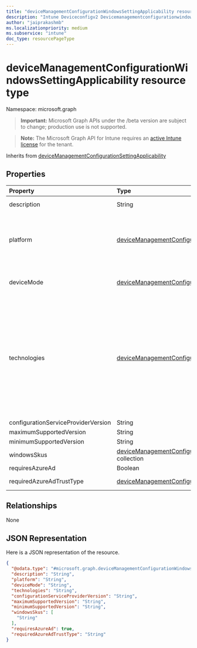 ```yaml
---
title: "deviceManagementConfigurationWindowsSettingApplicability resource type"
description: "Intune Deviceconfigv2 Devicemanagementconfigurationwindowssettingapplicability Resources ."
author: "jaiprakashmb"
ms.localizationpriority: medium
ms.subservice: "intune"
doc_type: resourcePageType
---
```


# deviceManagementConfigurationWindowsSettingApplicability resource type

Namespace: microsoft.graph

> **Important:** Microsoft Graph APIs under the /beta version are subject to change; production use is not supported.

> **Note:** The Microsoft Graph API for Intune requires an [active Intune license](https://go.microsoft.com/fwlink/?linkid=839381) for the tenant.




Inherits from [deviceManagementConfigurationSettingApplicability](../resources/intune-deviceconfigv2-devicemanagementconfigurationsettingapplicability.md)

## Properties
|Property|Type|Description|
|:---|:---|:---|
|description|String|description of the setting Inherited from [deviceManagementConfigurationSettingApplicability](../resources/intune-deviceconfigv2-devicemanagementconfigurationsettingapplicability.md)|
|platform|[deviceManagementConfigurationPlatforms](../resources/intune-deviceconfigv2-devicemanagementconfigurationplatforms.md)|Platform setting can be applied on. Posible values are: none, android, androidEnterprise, iOs, macOs, windows10X, windows10, aosp, and linux. Inherited from [deviceManagementConfigurationSettingApplicability](../resources/intune-deviceconfigv2-devicemanagementconfigurationsettingapplicability.md). Possible values are: `none`, `android`, `iOS`, `macOS`, `windows10X`, `windows10`, `linux`, `unknownFutureValue`.|
|deviceMode|[deviceManagementConfigurationDeviceMode](../resources/intune-deviceconfigv2-devicemanagementconfigurationdevicemode.md)|Device Mode that setting can be applied on Inherited from [deviceManagementConfigurationSettingApplicability](../resources/intune-deviceconfigv2-devicemanagementconfigurationsettingapplicability.md). Possible values are: `none`, `kiosk`.|
|technologies|[deviceManagementConfigurationTechnologies](../resources/intune-deviceconfigv2-devicemanagementconfigurationtechnologies.md)|Which technology channels this setting can be deployed through. Posible values are: none, mdm, configManager, intuneManagementExtension, thirdParty, documentGateway, appleRemoteManagement, microsoftSense, exchangeOnline, edgeMam, linuxMdm, extensibility, enrollment, endpointPrivilegeManagement. Inherited from [deviceManagementConfigurationSettingApplicability](../resources/intune-deviceconfigv2-devicemanagementconfigurationsettingapplicability.md). Possible values are: `none`, `mdm`, `windows10XManagement`, `configManager`, `appleRemoteManagement`, `microsoftSense`, `exchangeOnline`, `mobileApplicationManagement`, `linuxMdm`, `extensibility`, `enrollment`, `endpointPrivilegeManagement`, `unknownFutureValue`, `windowsOsRecovery`.|
|configurationServiceProviderVersion|String|Version of CSP setting is a part of|
|maximumSupportedVersion|String|Maximum supported version of Windows|
|minimumSupportedVersion|String|Minimum supported version of Windows|
|windowsSkus|[deviceManagementConfigurationWindowsSkus](../resources/intune-deviceconfigv2-devicemanagementconfigurationwindowsskus.md) collection|List of Windows SKUs that the setting is applicable for|
|requiresAzureAd|Boolean|AzureAD setting requirement|
|requiredAzureAdTrustType|[deviceManagementConfigurationAzureAdTrustType](../resources/intune-deviceconfigv2-devicemanagementconfigurationazureadtrusttype.md)|Required AzureAD trust type. Possible values are: `none`, `azureAdJoined`, `addWorkAccount`, `mdmOnly`.|

## Relationships
None

## JSON Representation
Here is a JSON representation of the resource.
<!-- {
  "blockType": "resource",
  "@odata.type": "microsoft.graph.deviceManagementConfigurationWindowsSettingApplicability"
}
-->
``` json
{
  "@odata.type": "#microsoft.graph.deviceManagementConfigurationWindowsSettingApplicability",
  "description": "String",
  "platform": "String",
  "deviceMode": "String",
  "technologies": "String",
  "configurationServiceProviderVersion": "String",
  "maximumSupportedVersion": "String",
  "minimumSupportedVersion": "String",
  "windowsSkus": [
    "String"
  ],
  "requiresAzureAd": true,
  "requiredAzureAdTrustType": "String"
}
```
